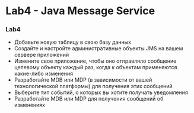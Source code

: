 # Lab4 - Java Message Service

### Lab4
- Добавьте новую таблицу в свою базу данных
- Создайте и настройте административные объекты JMS на вашем сервере приложений
- Измените свое приложение, чтобы оно отправляло сообщение целевому объекту каждый раз, когда к объектам применяются какие-либо изменения
- Разработайте MDB или MDP (в зависимости от вашей технологической платформы) для получения этих сообщений
- Выберите тип событий, о которых вы хотите получать уведомления
- Разработайте MDB или MDP для получения сообщений об изменениях
